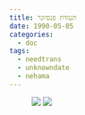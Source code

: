 ```yaml
---
title: תעודת פנסיונר
date: 1990-05-05
categories:
  - doc
tags:
  - needtrans
  - unknowndate
  - nehama
---
```


<figure class="half">
    <a  href="/haskindocs/assets/images/1990-05-05-penssioner-card-1.jpg">
    <img src="/haskindocs/assets/images/1990-05-05-penssioner-card-1.jpg"></a>
    <a  href="/haskindocs/assets/images/1990-05-05-penssioner-card-2.jpg">
    <img src="/haskindocs/assets/images/1990-05-05-penssioner-card-2.jpg"></a>
</figure>

